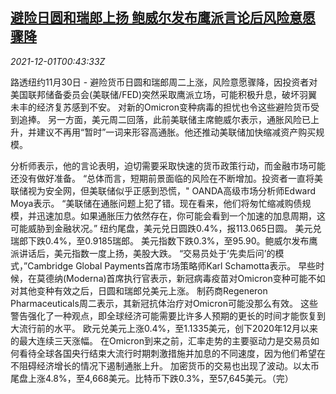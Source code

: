 <!--1638320462000-->
[避险日圆和瑞郎上扬 鲍威尔发布鹰派言论后风险意愿骤降](https://cn.reuters.com/article/forex-close-1130-tues-idCNKBS2IG2OF)
------

<div><i>2021-12-01T00:43:33Z</i></div><p>路透纽约11月30日 - 避险货币日圆和瑞郎周二上涨，风险意愿骤降，因投资者对美国联邦储备委员会(美联储/FED)突然采取鹰派立场，可能积极升息，破坏羽翼未丰的经济复苏感到不安。 对新的Omicron变种病毒的担忧也令这些避险货币受到追捧。 另一方面，美元周二回落，此前美联储主席鲍威尔表示，通胀风险已上升，并建议不再用“暂时”一词来形容高通胀。他还推动美联储加快缩减资产购买规模。</p><p>分析师表示，他的言论表明，迫切需要采取快速的货币政策行动，而金融市场可能还没有做好准备。 “总体而言，短期前景面临的风险在不断增加。投资者一直将美联储视为安全网，但美联储似乎正感到恐慌，" OANDA高级市场分析师Edward Moya表示。 “美联储在通胀问题上犯了错。现在看来，他们将匆忙缩减购债规模，并迅速加息。如果通胀压力依然存在，你可能会看到一个加速的加息周期，这可能威胁到金融状况。” 纽约尾盘，美元兑日圆跌0.4%，报113.065日圆。 美元兑瑞郎下跌0.4%，至0.9185瑞郎。 美元指数下跌0.3%，至95.90。鲍威尔发布鹰派讲话后，美元指数一度上扬，美股大跌。 “交易员处于‘先卖后问’的模式，”Cambridge Global Payments首席市场策略师Karl Schamotta表示。 早些时候，在莫德纳(Moderna)首席执行官表示，新冠病毒疫苗对Omicron变种可能不如对其他变种有效之后，日圆和瑞郎兑美元上涨。 制药商Regeneron Pharmaceuticals周二表示，其新冠抗体治疗对Omicron可能没那么有效。 这些警告强化了一种观点，即全球经济可能需要比许多人预期的更长的时间才能恢复到大流行前的水平。 欧元兑美元上涨0.4%，至1.1335美元，创下2020年12月以来的最大连续三天涨幅。 在Omicron到来之前，汇率走势的主要驱动力是交易员如何看待全球各国央行结束大流行时期刺激措施并加息的不同速度，因为他们希望在不阻碍经济增长的情况下遏制通胀上升。 加密货币的交易也出现了波动。以太币尾盘上涨4.8%，至4,668美元。比特币下跌0.3%，至57,645美元。（完）</p>
